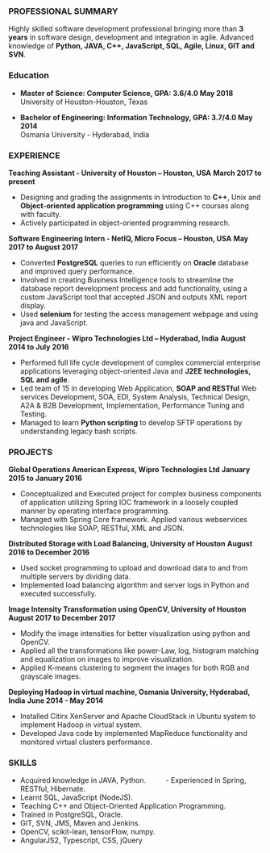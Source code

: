 ### PROFESSIONAL SUMMARY

Highly skilled software development professional bringing more than **3 years** in software design, development and integration in agile. Advanced knowledge of **Python, JAVA, C++, JavaScript, SQL, Agile, Linux, GIT and SVN**.

### Education

- **Master of Science: Computer Science, GPA: 3.6/4.0              May 2018** <br />
University of Houston-Houston, Texas

- **Bachelor of Engineering: Information Technology, GPA: 3.7/4.0  May 2014** <br />
Osmania University - Hyderabad, India

### EXPERIENCE

**Teaching Assistant - University of Houston – Houston, USA**                                     **March 2017 to present**
- Designing and grading the assignments in Introduction to **C++**, Unix and **Object-oriented application programming** using C++ courses along with faculty.
- Actively participated in object-oriented programming research.

**Software Engineering Intern - NetIQ, Micro Focus – Houston, USA**                               **May 2017 to August 2017**
- Converted **PostgreSQL** queries to run efficiently on **Oracle** database and improved query performance.
- Involved in creating Business Intelligence tools to streamline the database report development process and add functionality, using a custom JavaScript tool that accepted JSON and outputs XML report display.
- Used **selenium** for testing the access management webpage and using java and JavaScript.

**Project Engineer - Wipro Technologies Ltd – Hyderabad, India**                                  **August 2014 to July 2016**
- Performed full life cycle development of complex commercial enterprise applications leveraging object-oriented Java and
**J2EE technologies, SQL and agile**.
- Led team of 15 in developing Web Application, **SOAP and RESTful** Web services Development, SOA, EDI, System Analysis, Technical Design, A2A & B2B Development, Implementation, Performance Tuning and Testing.
- Managed to learn **Python scripting** to develop SFTP operations by understanding legacy bash scripts.


### PROJECTS

**Global Operations American Express, Wipro Technologies Ltd**                                 **January 2015 to January 2016**
- Conceptualized and Executed project for complex business components of application utilizing Spring IOC framework in a
loosely coupled manner by operating interface programming.
- Managed with Spring Core framework. Applied various webservices technologies like SOAP, RESTful, XML and JSON.

**Distributed Storage with Load Balancing, University of Houston**                              **August 2016 to December 2016**
- Used socket programming to upload and download data to and from multiple servers by dividing data.
- Implemented load balancing algorithm and server logs in Python and executed successfully.

**Image Intensity Transformation using OpenCV, University of Houston**                          **August 2017 to December 2017**
- Modify the image intensities for better visualization using python and OpenCV.
- Applied all the transformations like power-Law, log, histogram matching and equalization on images to improve
visualization.
- Applied K-means clustering to segment the images for both RGB and grayscale images.

**Deploying Hadoop in virtual machine, Osmania University, Hyderabad, India** **June 2014 - May 2014**
- Installed Citirx XenServer and Apache CloudStack in Ubuntu system to implement Hadoop in virtual system.
- Developed Java code by implemented MapReduce functionality and monitored virtual clusters performance.

### SKILLS
- Acquired knowledge in JAVA, Python. &nbsp;&nbsp;&nbsp;&nbsp;&nbsp;&nbsp;&nbsp;&nbsp; - Experienced in Spring, RESTful, Hibernate.
- Learnt SQL, JavaScript (NodeJS).
- Teaching C++ and Object-Oriented Application Programming.
- Trained in PostgreSQL, Oracle.
- GIT, SVN, JMS, Maven and Jenkins.
- OpenCV, scikit-lean, tensorFlow, numpy.
- AngularJS2, Typescript, CSS, jQuery
